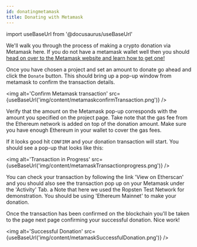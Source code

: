 ```yaml
---
id: donatingmetamask
title: Donating with Metamask
---
```

import useBaseUrl from '@docusaurus/useBaseUrl'

We'll walk you through the process of making a crypto donation via Metamask here. If you do not have a metamask wallet well then you should [head on over to the Metamask website and learn how to get one!](https://metamask.zendesk.com/hc/en-us/articles/360015489531-Getting-Started-With-MetaMask) 


 Once you have chosen a project and set an amount to donate go ahead and click the `Donate` button. This should bring up a pop-up window from metamask to confirm the transaction details.

 <img alt='Confirm Metamask transaction' src={useBaseUrl('img/content/metamaskconfirmTransaction.png')} />

 Verify that the amount on the Metamask pop-up corresponds with the amount you specified on the project page. Take note that the gas fee from the Ethereum network is added on top of the donation amount. Make sure you have enough Ethereum in your wallet to cover the gas fees. 

 If it looks good hit `CONFIRM` and your donation transaction will start. You should see a pop-up that looks like this: 

 <img alt='Transaction in Progress' src={useBaseUrl('img/content/metamaskTransactionprogress.png')} />

 You can check your transaction by following the link 'View on Etherscan' and you should also see the transaction pop up on your Metamask under the 'Activity' Tab. a Note that here we used the Ropsten Test Network for demonstration. You should be using 'Ethereum Mainnet' to make your donation.

 Once the transaction has been confirmed on the blockchain you'll be taken to the page next page confirming your successful donation. Nice work! 

 <img alt='Successful Donation' src={useBaseUrl('img/content/metamaskSuccessfulDonation.png')} />

